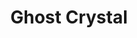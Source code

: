 ---
templateKey: blog-post
featuredpost: false
featuredimage: /assets/Ghost_Crystal.png
title: Ghost Crystal
description: Mineral
testfield: 1122
---